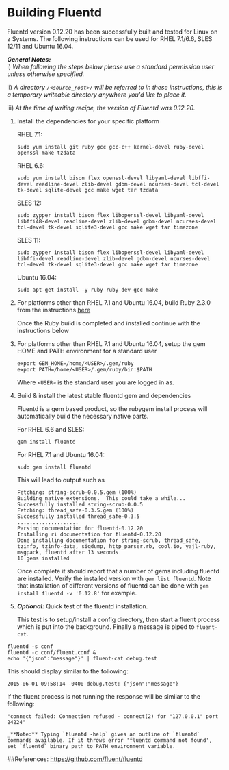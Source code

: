 <!---PACKAGE:Fluentd--->
<!---DISTRO:SLES 12:0.12.20--->
<!---DISTRO:SLES 11:0.12.20--->
<!---DISTRO:RHEL 7.1:0.12.20--->
<!---DISTRO:RHEL 6.6:0.12.20--->
<!---DISTRO:Ubuntu 16.x:0.12.20--->

# Building Fluentd

Fluentd version 0.12.20 has been successfully built and tested for Linux on z Systems.  The following instructions can be used for RHEL 7.1/6.6, SLES 12/11 and Ubuntu 16.04.

_**General Notes:**_  
i) _When following the steps below please use a standard permission user unless otherwise specified._

ii) _A directory `/<source_root>/` will be referred to in these instructions, this is a temporary writeable directory anywhere you'd like to place it._  

iii) _At the time of writing recipe, the version of Fluentd was 0.12.20._   

1. Install the dependencies for your specific platform

    RHEL 7.1:
    ```shell
    sudo yum install git ruby gcc gcc-c++ kernel-devel ruby-devel openssl make tzdata
    ```
    RHEL 6.6:
    ```shell
    sudo yum install bison flex openssl-devel libyaml-devel libffi-devel readline-devel zlib-devel gdbm-devel ncurses-devel tcl-devel tk-devel sqlite-devel gcc make wget tar tzdata
    ```
    SLES 12:
    ```shell
    sudo zypper install bison flex libopenssl-devel libyaml-devel libffi48-devel readline-devel zlib-devel gdbm-devel ncurses-devel tcl-devel tk-devel sqlite3-devel gcc make wget tar timezone
    ```
    SLES 11:
    ```shell
    sudo zypper install bison flex libopenssl-devel libyaml-devel libffi-devel readline-devel zlib-devel gdbm-devel ncurses-devel tcl-devel tk-devel sqlite3-devel gcc make wget tar timezone
    ```
	Ubuntu 16.04:
	```
	sudo apt-get install -y ruby ruby-dev gcc make
	```
2. For platforms other than RHEL 7.1 and Ubuntu 16.04, build Ruby 2.3.0 from the instructions [here](https://github.com/linux-on-ibm-z/docs/wiki/Building-Ruby)

    Once the Ruby build is completed and installed continue with the instructions below

3. For platforms other than RHEL 7.1 and Ubuntu 16.04, setup the gem HOME and PATH environment for a standard user

    ```shell
    export GEM_HOME=/home/<USER>/.gem/ruby
    export PATH=/home/<USER>/.gem/ruby/bin:$PATH
    ```  
    Where `<USER>` is the standard user you are logged in as.
	
4. Build & install the latest stable fluentd gem and dependencies

    Fluentd is a gem based product, so the rubygem install process will automatically build the necessary native parts.
	
	For RHEL 6.6 and SLES:  
    ```shell
    gem install fluentd
    ```
	
	For RHEL 7.1 and Ubuntu 16.04:
	```shell
    sudo gem install fluentd
    ```
	
    This will lead to output such as
    ```shell
    Fetching: string-scrub-0.0.5.gem (100%)
    Building native extensions.  This could take a while...
    Successfully installed string-scrub-0.0.5
    Fetching: thread_safe-0.3.5.gem (100%)
    Successfully installed thread_safe-0.3.5
    ....................
    Parsing documentation for fluentd-0.12.20
    Installing ri documentation for fluentd-0.12.20
    Done installing documentation for string-scrub, thread_safe, tzinfo, tzinfo-data, sigdump, http_parser.rb, cool.io, yajl-ruby, msgpack, fluentd after 13 seconds
    10 gems installed
    ```
    Once complete it should report that a number of gems including fluentd are installed. Verify the installed version with `gem list fluentd`.  Note that installation of different versions of fluentd can be done with `gem install fluentd -v '0.12.8'` for example.

5. _**Optional:**_ Quick test of the fluentd installation.

	This test is to setup/install a config directory, then start a fluent process which is put into the background.  Finally a message is piped to `fluent-cat`.
  
  ```shell
  fluentd -s conf
  fluentd -c conf/fluent.conf &
  echo '{"json":"message"}' | fluent-cat debug.test
  ```
  This should display similar to the following:
  ```shell
  2015-06-01 09:58:14 -0400 debug.test: {"json":"message"}
  ```
  If the fluent process is not running the response will be similar to the following:
  ```shell
  "connect failed: Connection refused - connect(2) for "127.0.0.1" port 24224"
  ```
  

    _**Note:** Typing `fluentd -help` gives an outline of `fluentd` commands available. If it throws error 'fluentd command not found', set `fluentd` binary path to PATH environment variable._

##References:
https://github.com/fluent/fluentd
